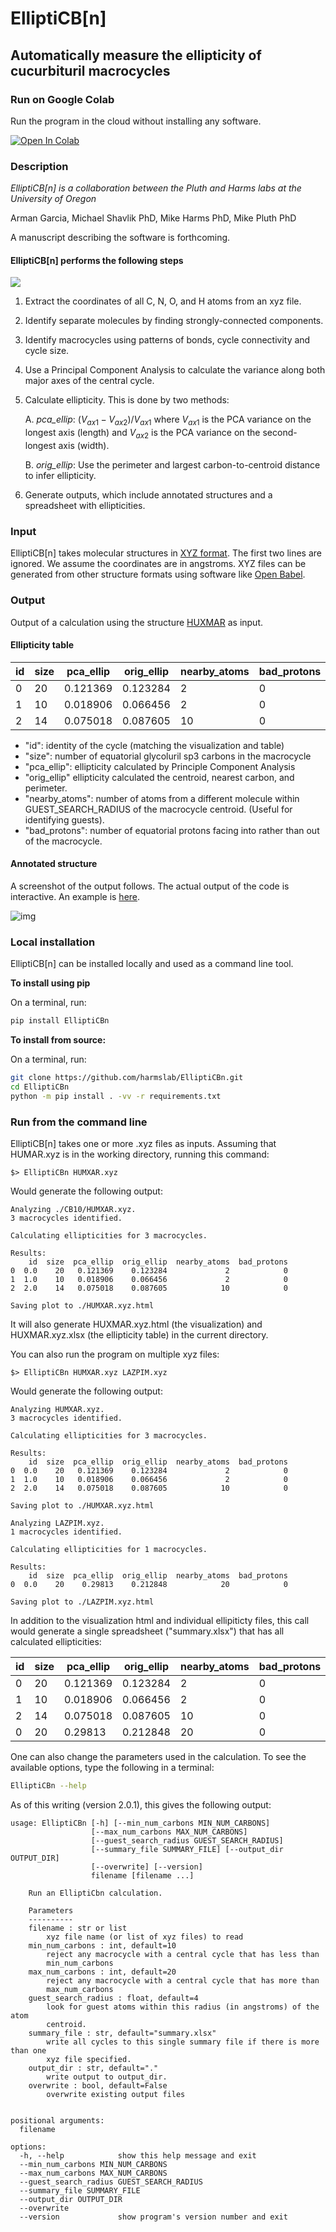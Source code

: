 # ElliptiCB[n]

## Automatically measure the ellipticity of cucurbituril macrocycles



### Run on Google Colab

Run the program in the cloud without installing any software. 

<a href="https://githubtocolab.com/harmslab/ElliptiCBn/blob/main/notebooks/ElliptiCBn.ipynb" target="_parent"><img src="https://colab.research.google.com/assets/colab-badge.svg" alt="Open In Colab"/></a>



### Description

*ElliptiCB[n] is a collaboration between the Pluth and Harms labs at the University of Oregon*

Arman Garcia, Michael Shavlik PhD, Mike Harms PhD, Mike Pluth PhD

A manuscript describing the software is forthcoming.



#### ElliptiCB[n] performs the following steps

![](images/pipeline_image.svg)

1. Extract the coordinates of all C, N, O, and H atoms from an xyz file.

2. Identify separate molecules by finding strongly-connected components.

3. Identify macrocycles using patterns of bonds, cycle connectivity and cycle size. 

5. Use a Principal Component Analysis to calculate the variance along both major axes of the central cycle.

6. Calculate ellipticity. This is done by two methods:

   A.  *pca_ellip*: $(V_{ax1}-V_{ax2})/V_{ax1}$ where $V_{ax1}$ is the PCA variance on the longest axis (length) and $V_{ax2}$ is the PCA variance on the second-longest axis (width).  

   B.  *orig_ellip*: Use the perimeter and largest carbon-to-centroid distance to infer ellipticity.

7. Generate outputs, which include annotated structures and a spreadsheet with ellipticities.

### Input

ElliptiCB[n] takes molecular structures in [XYZ format](https://en.wikipedia.org/wiki/XYZ_file_format). The first two lines are ignored. We assume the coordinates are in angstroms. XYZ files can be generated from other structure formats using software like [Open Babel](http://openbabel.org). 

### Output

Output of a calculation using the structure [HUXMAR](https://dx.doi.org/10.5517/ccdc.csd.cc261f8z) as input.

#### Ellipticity table

| id   | size | pca_ellip | orig_ellip | nearby_atoms | bad_protons | 
| ---- | ---- | --------- | ---------- | ------------ | ----------- | 
| 0    | 20   | 0.121369  | 0.123284   | 2            | 0           | 
| 1    | 10   | 0.018906  | 0.066456   | 2            | 0           | 
| 2    | 14   | 0.075018  | 0.087605   | 10           | 0           | 


+ "id": identity of the cycle (matching the visualization and table)
+ "size": number of equatorial glycoluril sp3 carbons in the macrocycle
+ "pca_ellip": ellipticity calculated by Principle Component Analysis
+ "orig_ellip" ellipticity calculated the centroid, nearest carbon, and perimeter.
+ "nearby_atoms": number of atoms from a different molecule within GUEST_SEARCH_RADIUS
  of the macrocycle centroid. (Useful for identifying guests).
+ "bad_protons": number of equatorial protons facing into rather than out of the
  macrocycle. 

#### Annotated structure

A screenshot of the output follows. The actual output of the code is interactive. An example is [here](images/exmar_huxmar-page.html). 

![img](images/example_huxmar-image.png)

### Local installation

ElliptiCB[n] can be installed locally and used as a command line tool. 

**To install using pip**

On a terminal, run:

```bash
pip install ElliptiCBn
```

**To install from source:**

On a terminal, run:

```bash
git clone https://github.com/harmslab/ElliptiCBn.git
cd ElliptiCBn
python -m pip install . -vv -r requirements.txt
```

### Run from the command line

ElliptiCB[n] takes one or more .xyz files as inputs. Assuming that HUMAR.xyz is in the working directory, running this command:

```
$> ElliptiCBn HUMXAR.xyz
```

Would generate the following output:

```
Analyzing ./CB10/HUMXAR.xyz.
3 macrocycles identified.

Calculating ellipticities for 3 macrocycles.

Results:
    id  size  pca_ellip  orig_ellip  nearby_atoms  bad_protons
0  0.0    20   0.121369    0.123284             2            0
1  1.0    10   0.018906    0.066456             2            0
2  2.0    14   0.075018    0.087605            10            0

Saving plot to ./HUMXAR.xyz.html
```

It will also generate HUXMAR.xyz.html (the visualization) and HUXMAR.xyz.xlsx (the ellipticity table) in the current directory. 

You can also run the program on multiple xyz files:

```
$> ElliptiCBn HUMXAR.xyz LAZPIM.xyz
```

Would generate the following output:

```
Analyzing HUMXAR.xyz.
3 macrocycles identified.

Calculating ellipticities for 3 macrocycles.

Results:
    id  size  pca_ellip  orig_ellip  nearby_atoms  bad_protons
0  0.0    20   0.121369    0.123284             2            0
1  1.0    10   0.018906    0.066456             2            0
2  2.0    14   0.075018    0.087605            10            0

Saving plot to ./HUMXAR.xyz.html

Analyzing LAZPIM.xyz.
1 macrocycles identified.

Calculating ellipticities for 1 macrocycles.

Results:
    id  size  pca_ellip  orig_ellip  nearby_atoms  bad_protons
0  0.0    20    0.29813    0.212848            20            0

Saving plot to ./LAZPIM.xyz.html
```

In addition to the visualization html and individual ellipiticty files, this call would generate a single spreadsheet ("summary.xlsx") that has all calculated ellipticities:

| id   | size | pca_ellip | orig_ellip | nearby_atoms | bad_protons | file       |
| ---- | ---- | --------- | ---------- | ------------ | ----------- | -----------|
| 0    | 20   | 0.121369  | 0.123284   | 2            | 0           | HUMXAR.xyz |
| 1    | 10   | 0.018906  | 0.066456   | 2            | 0           | HUMXAR.xyz |
| 2    | 14   | 0.075018  | 0.087605   | 10           | 0           | HUMXAR.xyz |
| 0    | 20   | 0.29813   | 0.212848   | 20           | 0           | LAZPIM.xyz |

One can also change the parameters used in the calculation. To see the available options, type the following in a terminal:

```bash
ElliptiCBn --help
```

As of this writing (version 2.0.1), this gives the following output:

```
usage: ElliptiCBn [-h] [--min_num_carbons MIN_NUM_CARBONS]
                  [--max_num_carbons MAX_NUM_CARBONS]
                  [--guest_search_radius GUEST_SEARCH_RADIUS]
                  [--summary_file SUMMARY_FILE] [--output_dir OUTPUT_DIR]
                  [--overwrite] [--version]
                  filename [filename ...]

    Run an ElliptiCbn calculation.

    Parameters
    ----------
    filename : str or list
        xyz file name (or list of xyz files) to read
    min_num_carbons : int, default=10
        reject any macrocycle with a central cycle that has less than
        min_num_carbons
    max_num_carbons : int, default=20
        reject any macrocycle with a central cycle that has more than
        max_num_carbons
    guest_search_radius : float, default=4
        look for guest atoms within this radius (in angstroms) of the atom
        centroid.
    summary_file : str, default="summary.xlsx"
        write all cycles to this single summary file if there is more than one
        xyz file specified.
    output_dir : str, default="."
        write output to output_dir.
    overwrite : bool, default=False
        overwrite existing output files


positional arguments:
  filename

options:
  -h, --help            show this help message and exit
  --min_num_carbons MIN_NUM_CARBONS
  --max_num_carbons MAX_NUM_CARBONS
  --guest_search_radius GUEST_SEARCH_RADIUS
  --summary_file SUMMARY_FILE
  --output_dir OUTPUT_DIR
  --overwrite
  --version             show program's version number and exit
```
